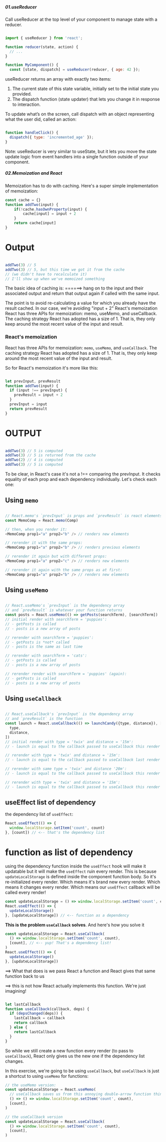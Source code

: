 ##### 01.useReducer

Call useReducer at the top level of your component to manage state with a reducer.

```javascript

import { useReducer } from 'react';

function reducer(state, action) {
  // ...
}

function MyComponent() {
  const [state, dispatch] = useReducer(reducer, { age: 42 });


```

useReducer returns an array with exactly two items:

1. The current state of this state variable, initially set to the initial state you provided.
2. The dispatch function (state updater) that lets you change it in response to interaction.

To update what’s on the screen, call dispatch with an object representing what the user did, called an action:


```javascript

function handleClick() {
  dispatch({ type: 'incremented_age' });
}

```

Note:
useReducer is very similar to useState, but it lets you move the state update logic from event handlers into a single function outside of your component.

##### 02.Memoization and React

Memoization has to do with caching. Here's a super simple implementation of memoization:

```javascript
const cache = {}
function addTwo(input) {
    if(!cache.hasOwnProperty(input) {
        cache[input] = input + 2
    }
    return cache[input]
}
```
# Output
```javascript

addTwo(3) // 5
addTwo(3) // 5, but this time we got it from the cache
// (we didn't have to recalculate it)
// I'll show up when we've memoized something

```
The basic idea of caching is: 
======> hang on to the input and their associated output and return that output again if called with the same input.

The point is to avoid re-calculating a value for which you already have the result cached. In our case, we're avoiding "input + 2" 
React's memoization
React has three APIs for memoization: memo, useMemo, and useCallback. The caching strategy React has adopted has a size of 1. That is, they only keep around the most recent value of the input and result.

### React's memoization

React has three APIs for memoization: `memo`, `useMemo`, and `useCallback`. The caching strategy React has adopted has a size of 1. That is, they only keep around the most recent value of the input and result.

So for React's memoization it's more like this:

```javascript

let prevInput, prevResult
function addTwo(input) {
  if (input !== prevInput) {
    prevResult = input + 2
  }
  prevInput = input
  return prevResult
}

```
# OUTPUT
```javascript

addTwo(3) // 5 is computed
addTwo(3) // 5 is returned from the cache
addTwo(2) // 4 is computed
addTwo(3) // 5 is computed

```
To be clear, in React's case it's not a !== comparing the prevInput. It checks equality of each prop and each dependency individually. Let's check each one:


## Using `memo`

```javascript

// React.memo's `prevInput` is props and `prevResult` is react elements (JSX)
const MemoComp = React.memo(Comp)

// then, when you render it:
<MemoComp prop1="a" prop2="b" /> // renders new elements

// rerender it with the same props:
<MemoComp prop1="a" prop2="b" /> // renders previous elements

// rerender it again but with different props:
<MemoComp prop1="a" prop2="c" /> // renders new elements

// rerender it again with the same props as at first:
<MemoComp prop1="a" prop2="b" /> // renders new elements

```


## Using `useMemo`

```javascript

// React.useMemo's `prevInput` is the dependency array
// and `prevResult` is whatever your function returns
const posts = React.useMemo(() => getPosts(searchTerm), [searchTerm])
// initial render with searchTerm = 'puppies':
// - getPosts is called
// - posts is a new array of posts

// rerender with searchTerm = 'puppies':
// - getPosts is *not* called
// - posts is the same as last time

// rerender with searchTerm = 'cats':
// - getPosts is called
// - posts is a new array of posts

// rerender render with searchTerm = 'puppies' (again):
// - getPosts is called
// - posts is a new array of posts

```


## Using `useCallback`

```javascript

// React.useCallback's `prevInput` is the dependency array
// and `prevResult` is the function
const launch = React.useCallback(() => launchCandy({type, distance}), [
  type,
  distance,
])
// initial render with type = 'twix' and distance = '15m':
// - launch is equal to the callback passed to useCallback this render

// rerender with type = 'twix' and distance = '15m':
// - launch is equal to the callback passed to useCallback last render 

// rerender with same type = 'twix' and distance '20m':
// - launch is equal to the callback passed to useCallback this render

// rerender with type = 'twix' and distance = '15m':
// - launch is equal to the callback passed to useCallback this render

```

## useEffect list of dependency
the dependency list of `useEffect`:

```javascript
React.useEffect(() => {
  window.localStorage.setItem('count', count)
}, [count]) // <-- that's the dependency list
```

# function as list of dependency

using the dependency function inside the `useEffect` hook will make it updatable but it will make the `useEffect` ruin every render.
 This is because `updateLocalStorage` is defined inside the component
function body. So it's re-initialized every render. Which means it's brand new
every render. Which means it changes every render. Which means our `useEffect` callback will be called every render!

```javascript
const updateLocalStorage = () => window.localStorage.setItem('count', count)
React.useEffect(() => {
  updateLocalStorage()
}, [updateLocalStorage]) // <-- function as a dependency
```

**This is the problem `useCallback` solves**. And here's how you solve it

```javascript
const updateLocalStorage = React.useCallback(
  () => window.localStorage.setItem('count', count),
  [count], // <-- yup! That's a dependency list!
)
React.useEffect(() => {
  updateLocalStorage()
}, [updateLocalStorage])
```
==> What that does is we pass React a function and React gives that same function back to us

==> this is not how React actually implements this function. We're just imagining!
```javascript

let lastCallback
function useCallback(callback, deps) {
  if (depsChanged(deps)) {
    lastCallback = callback
    return callback
  } else {
    return lastCallback
  }
}
```

So while we still create a new function every render (to pass to `useCallback`),
React only gives us the new one if the dependency list changes.

In this exercise, we're going to be using `useCallback`, but `useCallback` is
just a shortcut to using `useMemo` for functions:

```typescript
// the useMemo version:
const updateLocalStorage = React.useMemo(
  // useCallback saves us from this annoying double-arrow function thing:
  () => () => window.localStorage.setItem('count', count),
  [count],
)

// the useCallback version
const updateLocalStorage = React.useCallback(
  () => window.localStorage.setItem('count', count),
  [count],
)
```
